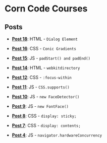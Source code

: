 # Corn Code Courses

## Posts

* **[Post 18](https://github.com/CornCodeCorp/courses/blob/master/src/post_18/index.html)**: HTML - `Dialog Element`

* **[Post 16](https://github.com/CornCodeCorp/courses/blob/master/src/post_16/index.html)**: CSS - `Conic Gradients`

* **[Post 15](https://github.com/CornCodeCorp/courses/blob/master/src/post_15/index.html)**: JS - `padStart() and padEnd()`

* **[Post 14](https://github.com/CornCodeCorp/courses/blob/master/src/post_14/index.html)**: HTML - `webkitdirectory`

* **[Post 12](https://github.com/CornCodeCorp/courses/blob/master/src/post_12/index.html)**: CSS - `:focus-within`

* **[Post 11](https://github.com/CornCodeCorp/courses/blob/master/src/post_11/index.html)**: JS - `CSS.supports()`

* **[Post 10](https://github.com/CornCodeCorp/courses/blob/master/src/post_10/index.html)**: JS - `new FaceDetector()`

* **[Post 9](https://github.com/CornCodeCorp/courses/blob/master/src/post_9/index.html)**: JS - `new FontFace()`

* **[Post 8](https://github.com/CornCodeCorp/courses/blob/master/src/post_8/index.html)**: CSS - `display: sticky;`

* **[Post 7](https://github.com/CornCodeCorp/courses/blob/master/src/post_7/index.html)**: CSS - `display: contents;`

* **[Post 4](https://github.com/CornCodeCorp/courses/blob/master/src/post_4/index.html)**: JS - `navigator.hardwareConcurrency`